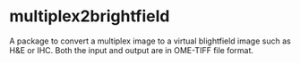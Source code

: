 # multiplex2brightfield
A package to convert a multiplex image to a virtual blightfield image such as H&amp;E or IHC. Both the input and output are in OME-TIFF file format.
